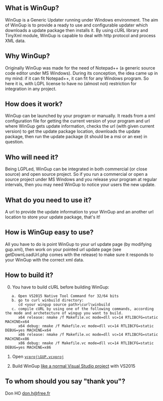 What is WinGup?
---------------

WinGup is a Generic Updater running under Windows environment.
The aim of WinGup is to provide a ready to use and configurable updater
which downloads a update package then installs it. By using cURL library
and TinyXml module, WinGup is capable to deal with http protocol and process XML data.


Why WinGup?
-----------

Originally WinGup was made for the need of Notepad++ (a generic source code editor under MS Windows).
During its conception, the idea came up in my mind: if it can fit Notepad++, it can fit for any Windows program.
So here it is, with LGPL license to have no (almost not) restriction for integration in any project.



How does it work?
-----------------

WinGup can be launched by your program or manually. It reads from a xml configuration file
for getting the current version of your program and url where WinGup gets update information,
checks the url (with given current version) to get the update package location,
downloads the update package, then run the update package (it should be a msi or an exe) in question.



Who will need it?
-----------------

Being LGPLed, WinGup can be integrated in both commercial (or close source) and open source project.
So if you run a commercial or open a source project under MS Windows and you release your program at
regular intervals, then you may need WinGup to notice your users the new update.



What do you need to use it?
---------------------------

A url to provide the update information to your WinGup and an another url location
to store your update package, that's it!



How is WinGup easy to use?
--------------------------

All you have to do is point WinGup to your url update page (by modifying gup.xml), 
then work on your pointed url update page (see getDownLoadUrl.php comes with the release)
to make sure it responds to your WinGup with the correct xml data.



How to build it?
----------------

 0. You have to build cURL before building WinGup:
 ```
    a. Open VS2015 Native Tool Command for 32/64 bits
    b. go to curl winbuild directory:
       cd <your wingup source path>\curl\winbuild
	c. compile cURL by using one of the following commands, according the mode and archetecture of wingup you want to build.
       x64 release: nmake /f Makefile.vc mode=dll vc=14 RTLIBCFG=static MACHINE=x64
       x64 debug: nmake /f Makefile.vc mode=dll vc=14 RTLIBCFG=static DEBUG=yes MACHINE=x64
       x86 release: nmake /f Makefile.vc mode=dll vc=14 RTLIBCFG=static MACHINE=x86
       x86 debug: nmake /f Makefile.vc mode=dll vc=14 RTLIBCFG=static DEBUG=yes MACHINE=x86
```
 1. Open [`vcproj\GUP.vcxproj`](https://github.com/notepad-plus-plus/wingup/blob/master/vcproj/GUP.sln)
 
 2. Build WinGup [like a normal Visual Studio project](https://msdn.microsoft.com/en-us/library/7s88b19e.aspx) with VS2015



To whom should you say "thank you"?
-----------------------------------

Don HO
<don.h@free.fr>
